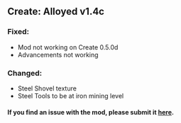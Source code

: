 ## Create: Alloyed v1.4c <br/> 
### Fixed: <br/> 
- Mod not working on Create 0.5.0d <br/> 
- Advancements not working <br/> 
### Changed: <br/> 
- Steel Shovel texture <br/> 
- Steel Tools to be at iron mining level <br/> 
#### If you find an issue with the mod, please submit it&nbsp;<a href="https://github.com/MythrilBagels/Create-Alloyed/issues" rel="nofollow">here</a>.